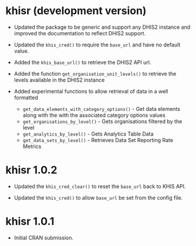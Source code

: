 # khisr (development version)

* Updated the package to be generic and support any DHIS2 instance and improved 
  the documentation to reflect DHIS2 support.

* Updated the `khis_cred()` to require the `base_url` and have no default value.

* Added the `khis_base_url()` to retrieve the DHIS2 API url.

* Added the function `get_organisation_unit_levels()` to retrieve the levels
  available in the DHIS2 instance

* Added experimental functions to allow retrieval of data in a well formatted
    - `get_data_elements_with_category_options()` - Get data elements along with the 
      with the associated category options values
    - `get_organisations_by_level()` - Gets organisations filtered by the level
    - `get_analytics_by_level()` - Gets Analytics Table Data
    - `get_data_sets_by_level()` - Retrieves Data Set Reporting Rate Metrics

# khisr 1.0.2

* Updated the `khis_cred_clear()` to reset the `base_url` back to KHIS API.

* Updated the `khis_cred()` to allow `base_url` be set from the config file.

# khisr 1.0.1

* Initial CRAN submission.
